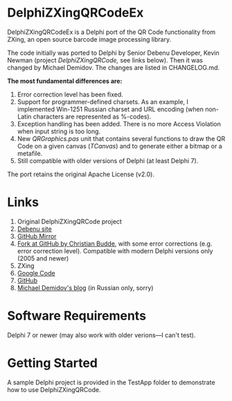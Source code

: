 DelphiZXingQRCodeEx
===================

DelphiZXingQRCodeEx is a Delphi port of the QR Code functionality from ZXing, an open source barcode image processing
library.

The code initially was ported to Delphi by Senior Debenu Developer, Kevin Newman (project *DelphiZXingQRCode,* see links
below). Then it was changed by Michael Demidov. The changes are listed in CHANGELOG.md.

**The most fundamental differences are:**

1. Error correction level has been fixed.
2. Support for programmer-defined charsets. As an example, I implemented Win-1251 Russian charset and URL encoding (when
non-Latin characters are represented as %-codes).
3. Exception handling has been added. There is no more Access Violation when input string is too long.
4. New *QRGraphics.pas* unit that contains several functions to draw the QR Code on a given canvas (*TCanvas*) and
to generate either a bitmap or a metafile.
5. Still compatible with older versions of Delphi (at least Delphi 7).

The port retains the original Apache License (v2.0).

# Links #

1. Original DelphiZXingQRCode project
  1. [Debenu site](http://www.debenu.com/open-source/delphizxingqrcode-open-source-delphi-qr-code-generator/)
  2. [GitHub Mirror](https://github.com/debenu/DelphiZXingQRCode/)
  3. [Fork at GitHub by Christian Budde](https://github.com/CWBudde/DelphiZXingQRCode), with some error corrections
(e.g. error correction level). Compatible with modern Delphi versions only (2005 and newer)
2. ZXing
  1. [Google Code](https://code.google.com/p/zxing/)
  2. [GitHub](https://github.com/zxing/zxing)
3. [Michael Demidov's blog](http://mik-demidov.blogspot.ru) (in Russian only, sorry)

# Software Requirements #

Delphi 7 or newer (may also work with older verions—I can't test).

# Getting Started #

A sample Delphi project is provided in the TestApp folder to demonstrate how to use DelphiZXingQRCode.